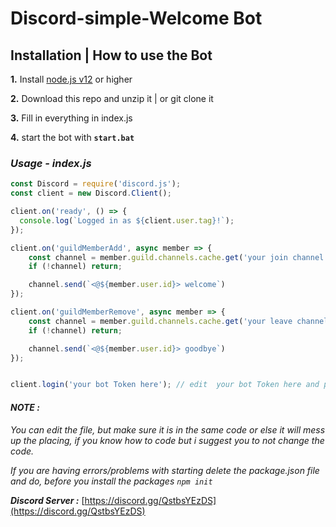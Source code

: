 
# Discord-simple-Welcome Bot


## **Installation | How to use the Bot**

 **1.** Install [node.js v12](https://nodejs.org/en/download/) or higher

 **2.** Download this repo and unzip it  |  or git clone it
 
 **3.** Fill in everything in index.js
 
 **4.** start the bot with **`start.bat`**

### *Usage - index.js*

```javascript
const Discord = require('discord.js');
const client = new Discord.Client();

client.on('ready', () => {
  console.log(`Logged in as ${client.user.tag}!`);
});

client.on('guildMemberAdd', async member => {
    const channel = member.guild.channels.cache.get('your join channel id'); // edit  your join channel id and paste your join channel id 
    if (!channel) return;

    channel.send(`<@${member.user.id}> welcome`)
});

client.on('guildMemberRemove', async member => {
    const channel = member.guild.channels.cache.get('your leave channel id'); // edit  your leave channel id and paste your leave channel id 
    if (!channel) return;

    channel.send(`<@${member.user.id}> goodbye`)
});


client.login('your bot Token here'); // edit  your bot Token here and paste your bot token             
```



#### ***NOTE :***

*You can edit the file, but make sure it is in the same code or else it will mess up the placing, if you know how to code but i suggest you to not change the code.*

*If you are having errors/problems with starting delete the package.json file and do, 
 before you install the packages `npm init`*




***Discord Server :***
[https://discord.gg/QstbsYEzDS](https://discord.gg/QstbsYEzDS)



